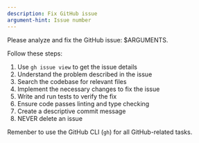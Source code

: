 ```yaml
---
description: Fix GitHub issue
argument-hint: Issue number
---
```


Please analyze and fix the GitHub issue: $ARGUMENTS.

Follow these steps:

1. Use `gh issue view` to get the issue details
2. Understand the problem described in the issue
3. Search the codebase for relevant files
4. Implement the necessary changes to fix the issue
5. Write and run tests to verify the fix
6. Ensure code passes linting and type checking
8. Create a descriptive commit message
9. NEVER delete an issue

Remenber to use the GitHub CLI (`gh`) for all GitHub-related tasks.